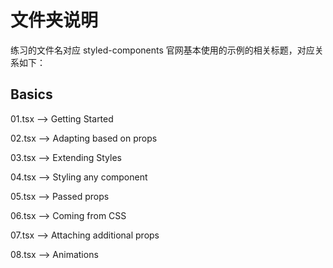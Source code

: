 # 文件夹说明

练习的文件名对应 styled-components 官网基本使用的示例的相关标题，对应关系如下：

## Basics

01.tsx --> Getting Started

02.tsx --> Adapting based on props

03.tsx --> Extending Styles

04.tsx --> Styling any component

05.tsx --> Passed props

06.tsx --> Coming from CSS

07.tsx --> Attaching additional props

08.tsx --> Animations
